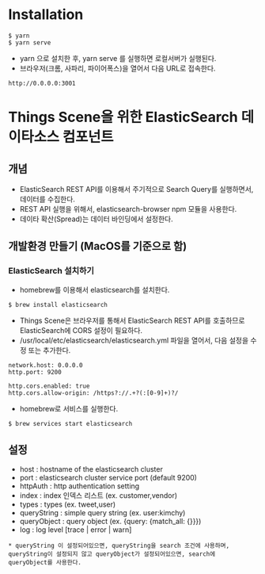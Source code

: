 # Installation
```
$ yarn
$ yarn serve
```
* yarn 으로 설치한 후, yarn serve 를 실행하면 로컬서버가 실행된다.
* 브라우저(크롬, 사파리, 파이어폭스)을 열어서 다음 URL로 접속한다.
```
http://0.0.0.0:3001
```
# Things Scene을 위한 ElasticSearch 데이타소스 컴포넌트
## 개념
* ElasticSearch REST API를 이용해서 주기적으로 Search Query를 실행하면서, 데이터를 수집한다.
* REST API 실행을 위해서, elasticsearch-browser npm 모듈을 사용한다.
* 데이타 확산(Spread)는 데이터 바인딩에서 설정한다.
## 개발환경 만들기 (MacOS를 기준으로 함)
### ElasticSearch 설치하기
* homebrew를 이용해서 elasticsearch를 설치한다.
```
$ brew install elasticsearch
```
* Things Scene은 브라우저를 통해서 ElasticSearch REST API를 호출하므로 ElasticSearch에 CORS 설정이 필요하다.
* /usr/local/etc/elasticsearch/elasticsearch.yml 파일을 열어서, 다음 설정을 수정 또는 추가한다.
```
network.host: 0.0.0.0
http.port: 9200

http.cors.enabled: true
http.cors.allow-origin: /https?://.+?(:[0-9]+)?/
```
* homebrew로 서비스를 실행한다.
```
$ brew services start elasticsearch
```
## 설정
* host : hostname of the elasticsearch cluster
* port : elasticsearch cluster service port (default 9200)
* httpAuth : http authentication setting
* index : index 인덱스 리스트 (ex. customer,vendor)
* types : types (ex. tweet,user)
* queryString : simple query string (ex. user:kimchy)
* queryObject : query object (ex. {query: {match_all: {}}})
* log : log level [trace | error | warn]
```
* queryString 이 설정되어있으면, queryString을 search 조건에 사용하며, queryString이 설정되지 않고 queryObject가 설정되어있으면, search에 queryObject를 사용한다.
